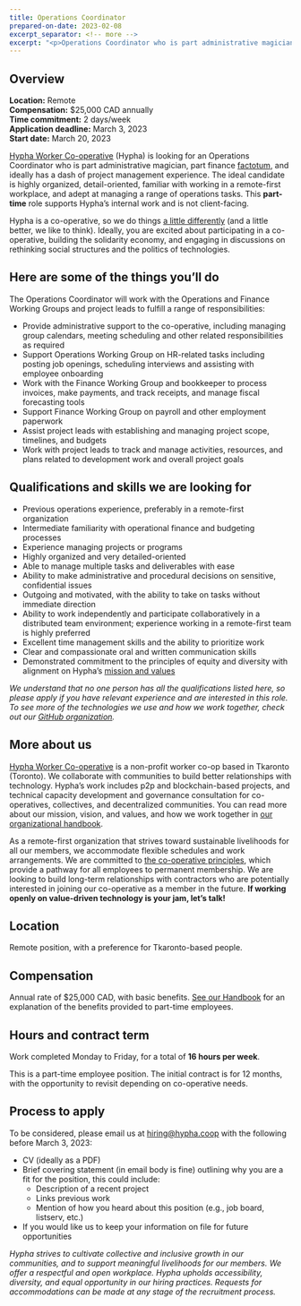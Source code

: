 ```yaml
---
title: Operations Coordinator 
prepared-on-date: 2023-02-08
excerpt_separator: <!-- more -->
excerpt: "<p>Operations Coordinator who is part administrative magician, part finance factotum, and ideally has a dash of project management experience.</p>"
---
```


## Overview

<b>Location:</b> Remote<br/>
<b>Compensation:</b> $25,000 CAD annually<br/>
<b>Time commitment:</b> 2 days/week<br/>
<b>Application deadline:</b> March 3, 2023<br/>
<b>Start date:</b> March 20, 2023<br/>

<a href='https://hypha.coop'>Hypha Worker Co-operative</a> (Hypha) is looking for an Operations Coordinator who is part administrative magician, part finance <a href="https://www.wordnik.com/words/factotum">factotum</a>, and ideally has a dash of project management experience. The ideal candidate is highly organized, detail-oriented, familiar with working in a remote-first workplace, and adept at managing a range of operations tasks. This <b>part-time</b> role supports Hypha’s internal work and is not client-facing.

Hypha is a co-operative, so we do things <a href="https://hypha.coop/dripline/how-we-co-operate/">a little differently</a> (and a little better, we like to think). Ideally, you are excited about participating in a co-operative, building the solidarity economy, and engaging in discussions on rethinking social structures and the politics of technologies.

## Here are some of the things you’ll do

The Operations Coordinator will work with the Operations and Finance Working Groups and project leads to fulfill a range of responsibilities:

* Provide administrative support to the co-operative, including managing group calendars, meeting scheduling and other related responsibilities as required  
* Support Operations Working Group on HR-related tasks including posting job openings, scheduling interviews and assisting with employee onboarding  
* Work with the Finance Working Group and bookkeeper to process invoices, make payments, and track receipts, and manage fiscal forecasting tools  
* Support Finance Working Group on payroll and other employment paperwork  
* Assist project leads with establishing and managing project scope, timelines, and budgets  
* Work with project leads to track and manage activities, resources, and plans related to development work and overall project goals  


## Qualifications and skills we are looking for


* Previous operations experience, preferably in a remote-first organization
* Intermediate familiarity with operational finance and budgeting processes
* Experience managing projects or programs
* Highly organized and very detailed-oriented
* Able to manage multiple tasks and deliverables with ease
* Ability to make administrative and procedural decisions on sensitive, confidential issues
* Outgoing and motivated, with the ability to take on tasks without immediate direction
* Ability to work independently and participate collaboratively in a distributed team environment; experience working in a remote-first team is highly preferred
* Excellent time management skills and the ability to prioritize work
* Clear and compassionate oral and written communication skills
* Demonstrated commitment to the principles of equity and diversity with alignment on Hypha’s <a href="https://handbook.hypha.coop/vision.html">mission and values</a>

<em>We understand that no one person has all the qualifications listed here, so please apply if you have relevant experience and are interested in this role. To see more of the technologies we use and how we work together, check out our <a href="https://github.com/hyphacoop">GitHub organization</a>.</em>


## More about us

<a href="https://hypha.coop/">Hypha Worker Co-operative</a> is a non-profit worker co-op based in Tkaronto (Toronto). We collaborate with communities to build better relationships with technology. Hypha’s work includes p2p and blockchain-based projects, and technical capacity development and governance consultation for co-operatives, collectives, and decentralized communities. You can read more about our mission, vision, and values, and how we work together in <a href="https://handbook.hypha.coop/">our organizational handbook</a>. 

As a remote-first organization that strives toward sustainable livelihoods for all our members, we accommodate flexible schedules and work arrangements. We are committed to <a href="https://www.ica.coop/en/cooperatives/cooperative-identity">the co-operative principles</a>, which provide a pathway for all employees to permanent membership. We are looking to build long-term relationships with contractors who are potentially interested in joining our co-operative as a member in the future. <b>If working openly on value-driven technology is your jam, let’s talk!</b>

## Location

Remote position, with a preference for Tkaronto-based people.

## Compensation

Annual rate of $25,000 CAD, with basic benefits. <a href="https://handbook.hypha.coop/compensation-benefits.html">See our Handbook</a> for an explanation of the benefits provided to part-time employees.

## Hours and contract term

Work completed Monday to Friday, for a total of <b>16 hours per week</b>.


This is a part-time employee position. The initial contract is for 12 months, with the opportunity to revisit depending on co-operative needs.

## Process to apply

To be considered, please email us at <a href="mailto:hiring@hypha.coop">hiring@hypha.coop</a> with the following before March 3, 2023:

* CV (ideally as a PDF)
* Brief covering statement (in email body is fine) outlining why you are a fit for the position, this could include:
    * Description of a recent project
    * Links previous work
    * Mention of how you heard about this position (e.g., job board, listserv, etc.)
* If you would like us to keep your information on file for future opportunities

<em>Hypha strives to cultivate collective and inclusive growth in our communities, and to support meaningful livelihoods for our members. We offer a respectful and open workplace. Hypha upholds accessibility, diversity, and equal opportunity in our hiring practices. Requests for accommodations can be made at any stage of the recruitment process.</em>